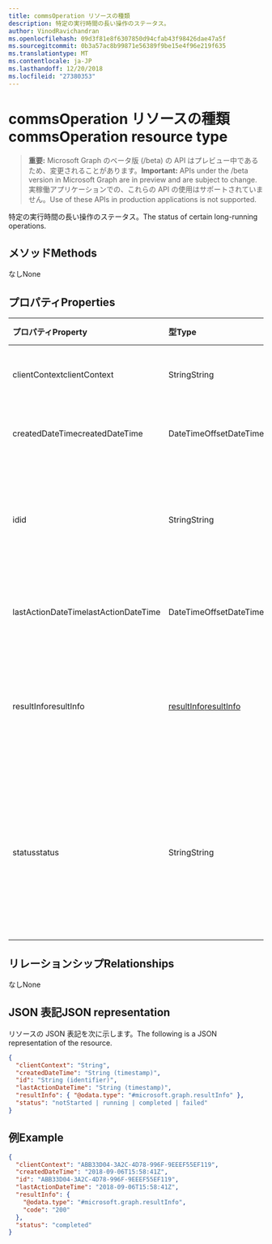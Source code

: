 ```yaml
---
title: commsOperation リソースの種類
description: 特定の実行時間の長い操作のステータス。
author: VinodRavichandran
ms.openlocfilehash: 09d3f81e8f6307850d94cfab43f98426dae47a5f
ms.sourcegitcommit: 0b3a57ac8b99871e56389f9be15e4f96e219f635
ms.translationtype: MT
ms.contentlocale: ja-JP
ms.lasthandoff: 12/20/2018
ms.locfileid: "27380353"
---
```

# <a name="commsoperation-resource-type"></a><span data-ttu-id="29fe7-103">commsOperation リソースの種類</span><span class="sxs-lookup"><span data-stu-id="29fe7-103">commsOperation resource type</span></span>

> <span data-ttu-id="29fe7-104">**重要:** Microsoft Graph のベータ版 (/beta) の API はプレビュー中であるため、変更されることがあります。</span><span class="sxs-lookup"><span data-stu-id="29fe7-104">**Important:** APIs under the /beta version in Microsoft Graph are in preview and are subject to change.</span></span> <span data-ttu-id="29fe7-105">実稼働アプリケーションでの、これらの API の使用はサポートされていません。</span><span class="sxs-lookup"><span data-stu-id="29fe7-105">Use of these APIs in production applications is not supported.</span></span>

<span data-ttu-id="29fe7-106">特定の実行時間の長い操作のステータス。</span><span class="sxs-lookup"><span data-stu-id="29fe7-106">The status of certain long-running operations.</span></span>

## <a name="methods"></a><span data-ttu-id="29fe7-107">メソッド</span><span class="sxs-lookup"><span data-stu-id="29fe7-107">Methods</span></span>
<span data-ttu-id="29fe7-108">なし</span><span class="sxs-lookup"><span data-stu-id="29fe7-108">None</span></span>

## <a name="properties"></a><span data-ttu-id="29fe7-109">プロパティ</span><span class="sxs-lookup"><span data-stu-id="29fe7-109">Properties</span></span>

| <span data-ttu-id="29fe7-110">プロパティ</span><span class="sxs-lookup"><span data-stu-id="29fe7-110">Property</span></span>           | <span data-ttu-id="29fe7-111">型</span><span class="sxs-lookup"><span data-stu-id="29fe7-111">Type</span></span>                        | <span data-ttu-id="29fe7-112">説明</span><span class="sxs-lookup"><span data-stu-id="29fe7-112">Description</span></span>                                                                     |
| :----------------- | :-------------------------- | :-------------------------------------------------------------------------------|
| <span data-ttu-id="29fe7-113">clientContext</span><span class="sxs-lookup"><span data-stu-id="29fe7-113">clientContext</span></span>      | <span data-ttu-id="29fe7-114">String</span><span class="sxs-lookup"><span data-stu-id="29fe7-114">String</span></span>                      | <span data-ttu-id="29fe7-115">クライアントのコンテキスト。</span><span class="sxs-lookup"><span data-stu-id="29fe7-115">The client context.</span></span>                                                             |
| <span data-ttu-id="29fe7-116">createdDateTime</span><span class="sxs-lookup"><span data-stu-id="29fe7-116">createdDateTime</span></span>    | <span data-ttu-id="29fe7-117">DateTimeOffset</span><span class="sxs-lookup"><span data-stu-id="29fe7-117">DateTimeOffset</span></span>              | <span data-ttu-id="29fe7-118">操作の開始時刻です。</span><span class="sxs-lookup"><span data-stu-id="29fe7-118">The start time of the operation.</span></span>                                                |
| <span data-ttu-id="29fe7-119">id</span><span class="sxs-lookup"><span data-stu-id="29fe7-119">id</span></span>                 | <span data-ttu-id="29fe7-120">String</span><span class="sxs-lookup"><span data-stu-id="29fe7-120">String</span></span>                      | <span data-ttu-id="29fe7-121">操作 ID です。読み取り専用です。</span><span class="sxs-lookup"><span data-stu-id="29fe7-121">The operation id. Read-only.</span></span> <span data-ttu-id="29fe7-122">サーバーを生成します。</span><span class="sxs-lookup"><span data-stu-id="29fe7-122">Server generated.</span></span>                                  |
| <span data-ttu-id="29fe7-123">lastActionDateTime</span><span class="sxs-lookup"><span data-stu-id="29fe7-123">lastActionDateTime</span></span> | <span data-ttu-id="29fe7-124">DateTimeOffset</span><span class="sxs-lookup"><span data-stu-id="29fe7-124">DateTimeOffset</span></span>              | <span data-ttu-id="29fe7-125">操作の最後の操作の時間です。</span><span class="sxs-lookup"><span data-stu-id="29fe7-125">The time of the last action of the operation.</span></span>                                   |
| <span data-ttu-id="29fe7-126">resultInfo</span><span class="sxs-lookup"><span data-stu-id="29fe7-126">resultInfo</span></span>         | [<span data-ttu-id="29fe7-127">resultInfo</span><span class="sxs-lookup"><span data-stu-id="29fe7-127">resultInfo</span></span>](resultinfo.md) | <span data-ttu-id="29fe7-128">結果の情報です。</span><span class="sxs-lookup"><span data-stu-id="29fe7-128">The result information.</span></span> <span data-ttu-id="29fe7-129">読み取り専用です。</span><span class="sxs-lookup"><span data-stu-id="29fe7-129">Read-only.</span></span> <span data-ttu-id="29fe7-130">サーバーを生成します。</span><span class="sxs-lookup"><span data-stu-id="29fe7-130">Server generated.</span></span>                            |
| <span data-ttu-id="29fe7-131">status</span><span class="sxs-lookup"><span data-stu-id="29fe7-131">status</span></span>             | <span data-ttu-id="29fe7-132">String</span><span class="sxs-lookup"><span data-stu-id="29fe7-132">String</span></span>                      | <span data-ttu-id="29fe7-133">使用可能な値: `notStarted`、`running`、`completed`、`failed`。</span><span class="sxs-lookup"><span data-stu-id="29fe7-133">Possible values are: `notStarted`, `running`, `completed`, `failed`.</span></span> <span data-ttu-id="29fe7-134">読み取り専用です。</span><span class="sxs-lookup"><span data-stu-id="29fe7-134">Read-only.</span></span> |

## <a name="relationships"></a><span data-ttu-id="29fe7-135">リレーションシップ</span><span class="sxs-lookup"><span data-stu-id="29fe7-135">Relationships</span></span>
<span data-ttu-id="29fe7-136">なし</span><span class="sxs-lookup"><span data-stu-id="29fe7-136">None</span></span>

## <a name="json-representation"></a><span data-ttu-id="29fe7-137">JSON 表記</span><span class="sxs-lookup"><span data-stu-id="29fe7-137">JSON representation</span></span>

<span data-ttu-id="29fe7-138">リソースの JSON 表記を次に示します。</span><span class="sxs-lookup"><span data-stu-id="29fe7-138">The following is a JSON representation of the resource.</span></span>

<!-- {
  "blockType": "resource",
  "optionalProperties": [

  ],
  "@odata.type": "microsoft.graph.commsOperation"
}-->
```json
{
  "clientContext": "String",
  "createdDateTime": "String (timestamp)",
  "id": "String (identifier)",
  "lastActionDateTime": "String (timestamp)",
  "resultInfo": { "@odata.type": "#microsoft.graph.resultInfo" },
  "status": "notStarted | running | completed | failed"
}
```

## <a name="example"></a><span data-ttu-id="29fe7-139">例</span><span class="sxs-lookup"><span data-stu-id="29fe7-139">Example</span></span>

<!-- {
  "blockType": "example",
  "@odata.type": "microsoft.graph.commsOperation"
}-->
```json
{
  "clientContext": "ABB33D04-3A2C-4D78-996F-9EEEF55EF119",
  "createdDateTime": "2018-09-06T15:58:41Z",
  "id": "ABB33D04-3A2C-4D78-996F-9EEEF55EF119",
  "lastActionDateTime": "2018-09-06T15:58:41Z",
  "resultInfo": {
    "@odata.type": "#microsoft.graph.resultInfo",
    "code": "200"
  },
  "status": "completed"
}
```

<!-- uuid: 8fcb5dbc-d5aa-4681-8e31-b001d5168d79
2015-10-25 14:57:30 UTC -->
<!-- {
  "type": "#page.annotation",
  "description": "commsOperation resource",
  "keywords": "",
  "section": "documentation",
  "tocPath": ""
}-->
